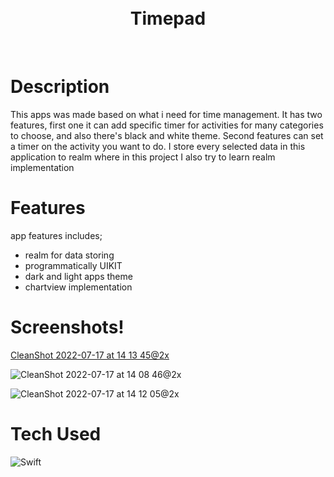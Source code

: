 <div align="center">
      <h1> <br/>Timepad</h1>
     </div>
<p align="center"> <a href="https://twitter.com/farisariep" target="_blank"><img alt="" src="https://img.shields.io/badge/Twitter-1DA1F2?style=normal&logo=twitter&logoColor=white" style="vertical-align:center" /></a> <a href="https://www.linkedin.com/in/farisarie/" target="_blank"><img alt="" src="https://img.shields.io/badge/LinkedIn-0077B5?style=normal&logo=linkedin&logoColor=white" style="vertical-align:center" /></a> </p>

# Description
This apps was made based on what i need for time management. It has two features, first one it can add specific timer for activities for many categories to choose, and also there's black and white theme. Second features can set a timer on the activity you want to do. I store every selected data in this application to realm where in this project I also try to learn realm implementation

# Features
app features includes;
- realm for data storing
- programmatically UIKIT
- dark and light apps theme
- chartview implementation


# Screenshots!
[CleanShot 2022-07-17 at 14 13 45@2x](https://user-images.githubusercontent.com/79908524/179388082-7e3d2aa5-60f5-45aa-8661-c546b3373c28.png)

![CleanShot 2022-07-17 at 14 08 46@2x](https://user-images.githubusercontent.com/79908524/179387908-1d44aac3-c17e-4065-84de-a732273f5650.png)

![CleanShot 2022-07-17 at 14 12 05@2x](https://user-images.githubusercontent.com/79908524/179388026-188b124f-6999-48b0-9b5a-92eb8535baf1.png)



# Tech Used

 ![Swift](https://img.shields.io/badge/swift-F54A2A?style=for-the-badge&logo=swift&logoColor=white)
      


 

